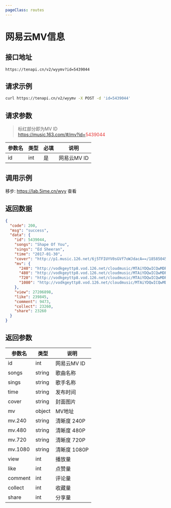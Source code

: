 ```yaml
---
pageClass: routes
---
```


# 网易云MV信息 <Badge text="正常" type="tip"/>

## 接口地址

``` 
https://tenapi.cn/v2/wyymv?id=5439044
```

## 请求示例

``` bash
curl https://tenapi.cn/v2/wyymv -X POST -d 'id=5439044'
```

## 请求参数

> 标红部分即为MV ID<br />https://music.163.com/#/mv?id=<span style="color:#E53333;">5439044</span>

| 参数名 | 类型 | 必填 | 说明 |
| --- | --- | --- | --- |
| id | int | 是 | 网易云MV ID |

## 调用示例

移步: <a href="https://lab.5ime.cn/wyy" target="_blank" rel="noopener noreferrer">https://lab.5ime.cn/wyy</a> 查看

## 返回数据

``` json
{
  "code": 200,
  "msg": "success",
  "data": {
    "id": 5439044,
    "songs": "Shape Of You",
    "sings": "Ed Sheeran",
    "time": "2017-01-30",
    "cover": "http://p1.music.126.net/6j5TFIUYV0sGVf7oWJdacA==/18585045046057543.jpg",
    "mv": {
      "240": "http://vodkgeyttp8.vod.126.net/cloudmusic/MTAiYDQwICQwMDRkOTAhIg==/mv/5439044/05c9bde5a329285adce6f34a72fa5547.mp4?wsSecret=d0a6c82fedd9d08c0b81324f24c0c9ac&wsTime=1672927545",
      "480": "http://vodkgeyttp8.vod.126.net/cloudmusic/MTAiYDQwICQwMDRkOTAhIg==/mv/5439044/77d080f76b5527949ceb8e02c4b11034.mp4?wsSecret=b19999f12f7d2e363a254f272978a6d9&wsTime=1672927545",
      "720": "http://vodkgeyttp8.vod.126.net/cloudmusic/MTAiYDQwICQwMDRkOTAhIg==/mv/5439044/9a9802c47724deb0f9e3e4fb79c08f15.mp4?wsSecret=bb03fcad9f8ec0e81946e7c39fa0d2c4&wsTime=1672927545",
      "1080": "http://vodkgeyttp8.vod.126.net/cloudmusic/MTAiYDQwICQwMDRkOTAhIg==/mv/5439044/40ea656798cfb56e484bde83974ba785.mp4?wsSecret=d5231e08adabd54f60df6af99b6da7c4&wsTime=1672927545"
    },
    "view": 27206898,
    "like": 239845,
    "comment": 9473,
    "collect": 23260,
    "share": 23260
  }
}
```

## 返回参数

| 参数名 | 类型 | 说明 |
| --- | --- | --- |
| id | int | 网易云MV ID |
| songs | string | 歌曲名称 |
| sings | string | 歌手名称 |
| time | string | 发布时间 |
| cover | string | 封面图片 |
| mv | object | MV地址 |
| mv.240 | string | 清晰度 240P |
| mv.480 | string | 清晰度 480P |
| mv.720 | string | 清晰度 720P |
| mv.1080 | string | 清晰度 1080P |
| view | int | 播放量 |
| like | int | 点赞量 |
| comment | int | 评论量 |
| collect | int | 收藏量 |
| share | int | 分享量 |

<ads></ads>
